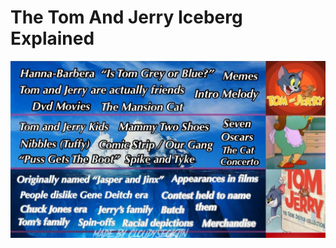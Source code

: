 <h1>The Tom And Jerry Iceberg Explained</h1>
<a href="https://www.youtube.com/watch?v=TFqW-j3kiFQ"><img src="images/TomandJerry.jpg" class="center" target="_blank"></a>
